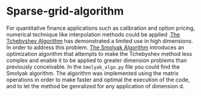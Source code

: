 # Sparse-grid-algorithm
For quantitative finance applications such as calibration and option pricing, numerical technique like interpolation methods could be applied .[The Tchebyshev Algorithm](https://arxiv.org/abs/1505.04648) has demonstrated a limited use in high dimensions. In order to address this problem. [The Smolyak Algorithm](https://bfi.uchicago.edu/wp-content/uploads/Judd-Maliar-Valero-1.pdf) introduces an optimization algorithm that attempts to make the Tchebyshev method less complex and enable it to be applied to greater dimension problems than previously conceivable.
In the `Smolyak_algo.py`  file you could find the Smolyak algorithm. The algorithm was implemented using the matrix operations in order to make faster and optimal the execution of the code, and to let the method be genralized for any application of dimension d.
